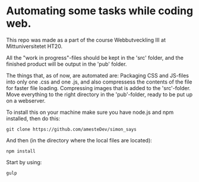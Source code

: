 # Automating some tasks while coding web.

This repo was made as a part of the course Webbutveckling III at Mittuniversitetet HT20.

All the "work in progress"-files should be kept in the 'src' folder, and the finished product will be output in the 'pub' folder.

The things that, as of now, are automated are:
Packaging CSS and JS-files into only one .css and one .js, and also compressess the contents of the file for faster file loading.
Compressing images that is added to the 'src'-folder.
Move everything to the right directory in the 'pub'-folder, ready to be put up on a webserver.

To install this on your machine make sure you have node.js and npm installed, then do this: 

```
git clone https://github.com/amesteDev/simon_says
```

And then (in the directory where the local files are located):

```
npm install
```

Start by using:

```
gulp
```